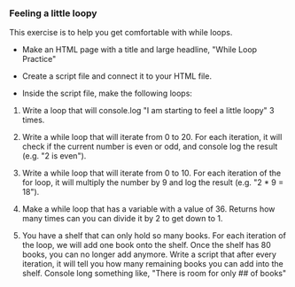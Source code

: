 ### Feeling a little loopy

This exercise is to help you get comfortable with while loops.

* Make an HTML page with a title and large headline, "While Loop Practice"

* Create a script file and connect it to your HTML file.

* Inside the script file, make the following loops:
  
1. Write a loop that will console.log "I am starting to feel a little loopy" 3 times.

2. Write a while loop that will iterate from 0 to 20. For each iteration, it will check if the current number is even or odd, and console log the result (e.g. "2 is even").

3. Write a while loop that will iterate from 0 to 10. For each iteration of the for loop, it will multiply the number by 9 and log the result (e.g. "2 * 9 = 18").

4. Make a while loop that has a variable with a value of 36. Returns how many times can you can divide it by 2 to get down to 1.

 5. You have a shelf that can only hold so many books. For each iteration of the loop, we will add one book onto the shelf. Once the shelf has 80 books, you can no longer add anymore. Write a script that after every iteration, it will tell you how many remaining books you can add into the shelf. Console long something like, "There is room for only ## of books"